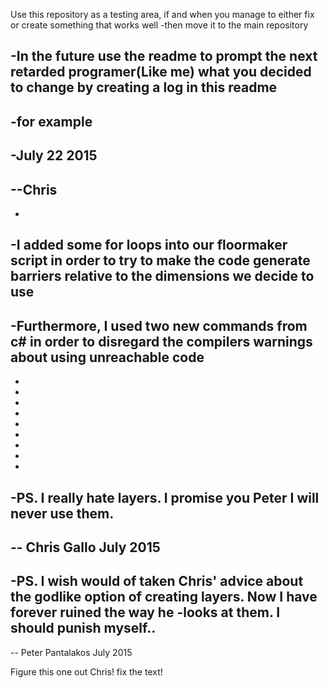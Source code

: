Use this repository as a testing area, if and when you manage to either fix or create something that works well
-then move it to the main repository
 
-In the future use the readme to prompt the next retarded programer(Like me) what you decided to change by creating a log in this readme
-
-for example
-
-July 22 2015
-
--Chris
-
-
-I added some for loops into our floormaker script in order to try to make the code generate barriers relative to the dimensions we decide to use
-
-Furthermore, I used two  new commands from c# in order to disregard the compilers warnings about using unreachable code
-
-
-
-
-
-
-
-
-
-
-PS. I really hate layers. I promise you Peter I will never use them. 
-
-- Chris Gallo July 2015
-
-PS. I wish would of taken Chris' advice about the godlike option of creating layers. Now I have forever ruined the way he 
-looks at them. I should punish myself.. 
-
-- Peter Pantalakos July 2015

Figure this one out Chris! fix the text!
